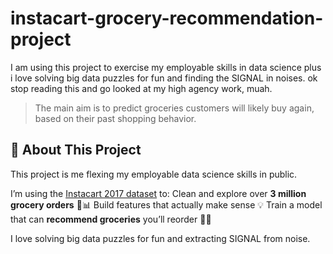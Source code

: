 # instacart-grocery-recommendation-project
I am using this project to exercise my employable skills in data science plus i love solving big data puzzles for fun and finding the SIGNAL in noises. ok stop reading this and go looked at my high agency work, muah. 


> The main aim is to predict groceries customers will likely buy again, based on their past shopping behavior.

## 🚀 About This Project

This project is me flexing my employable data science skills in public.

I’m using the [Instacart 2017 dataset](https://www.instacart.com/datasets/grocery-shopping-2017) to:
 Clean and explore over **3 million grocery orders** 🧼📊
 Build features that actually make sense 💡
 Train a model that can **recommend groceries** you’ll reorder 🧠🛒

I love solving big data puzzles for fun and extracting SIGNAL from noise.




